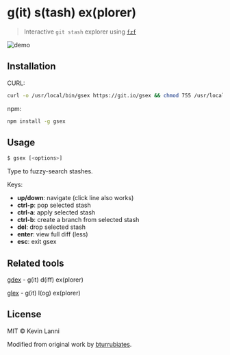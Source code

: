 # g(it) s(tash) ex(plorer)

> Interactive `git stash` explorer using [`fzf`](https://github.com/junegunn/fzf)

![demo](demo.gif)

## Installation

CURL:

```sh
curl -o /usr/local/bin/gsex https://git.io/gsex && chmod 755 /usr/local/bin/gsex
```

npm:

```sh
npm install -g gsex
```

## Usage

```sh
$ gsex [<options>]
```

Type to fuzzy-search stashes.

Keys:

- **up/down**: navigate (click line also works)
- **ctrl-p**: pop selected stash
- **ctrl-a**: apply selected stash
- **ctrl-b**: create a branch from selected stash
- **del**: drop selected stash
- **enter**: view full diff (less)
- **esc**: exit gsex

## Related tools

[gdex](https://github.com/therealklanni/gdex) - g(it) d(iff) ex(plorer)

[glex](https://github.com/therealklanni/glex) - g(it) l(og) ex(plorer)

## License

MIT © Kevin Lanni

Modified from original work by [bturrubiates](https://github.com/bturrubiates/fzf-scripts).
